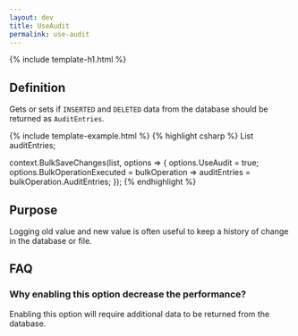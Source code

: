 ```yaml
---
layout: dev
title: UseAudit
permalink: use-audit
---
```


{% include template-h1.html %}

## Definition
Gets or sets if `INSERTED` and `DELETED` data from the database should be returned as `AuditEntries`.

{% include template-example.html %} 
{% highlight csharp %}
List<AuditEntry> auditEntries;

context.BulkSaveChanges(list, options =>
{
	options.UseAudit = true;
	options.BulkOperationExecuted = bulkOperation => auditEntries = bulkOperation.AuditEntries;
});
{% endhighlight %}

## Purpose
Logging old value and new value is often useful to keep a history of change in the database or file.

## FAQ

### Why enabling this option decrease the performance?
Enabling this option will require additional data to be returned from the database.